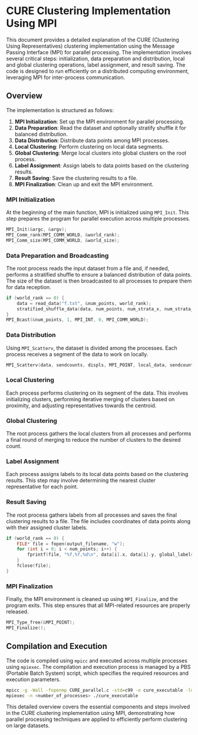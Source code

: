 
# CURE Clustering Implementation Using MPI

This document provides a detailed explanation of the CURE (Clustering Using Representatives) clustering implementation using the Message Passing Interface (MPI) for parallel processing. The implementation involves several critical steps: initialization, data preparation and distribution, local and global clustering operations, label assignment, and result saving. The code is designed to run efficiently on a distributed computing environment, leveraging MPI for inter-process communication.

## Overview

The implementation is structured as follows:

1. **MPI Initialization**: Set up the MPI environment for parallel processing.
2. **Data Preparation**: Read the dataset and optionally stratify shuffle it for balanced distribution.
3. **Data Distribution**: Distribute data points among MPI processes.
4. **Local Clustering**: Perform clustering on local data segments.
5. **Global Clustering**: Merge local clusters into global clusters on the root process.
6. **Label Assignment**: Assign labels to data points based on the clustering results.
7. **Result Saving**: Save the clustering results to a file.
8. **MPI Finalization**: Clean up and exit the MPI environment.

### MPI Initialization

At the beginning of the main function, MPI is initialized using `MPI_Init`. This step prepares the program for parallel execution across multiple processes.

```c
MPI_Init(&argc, &argv);
MPI_Comm_rank(MPI_COMM_WORLD, &world_rank);
MPI_Comm_size(MPI_COMM_WORLD, &world_size);
```

### Data Preparation and Broadcasting

The root process reads the input dataset from a file and, if needed, performs a stratified shuffle to ensure a balanced distribution of data points. The size of the dataset is then broadcasted to all processes to prepare them for data reception.

```c
if (world_rank == 0) {
    data = read_data("f.txt", &num_points, world_rank);
    stratified_shuffle_data(data, num_points, num_strata_x, num_strata_y);
}
MPI_Bcast(&num_points, 1, MPI_INT, 0, MPI_COMM_WORLD);
```

### Data Distribution

Using `MPI_Scatterv`, the dataset is divided among the processes. Each process receives a segment of the data to work on locally.

```c
MPI_Scatterv(data, sendcounts, displs, MPI_POINT, local_data, sendcounts[world_rank], MPI_POINT, 0, MPI_COMM_WORLD);
```

### Local Clustering

Each process performs clustering on its segment of the data. This involves initializing clusters, performing iterative merging of clusters based on proximity, and adjusting representatives towards the centroid.

### Global Clustering

The root process gathers the local clusters from all processes and performs a final round of merging to reduce the number of clusters to the desired count.

### Label Assignment

Each process assigns labels to its local data points based on the clustering results. This step may involve determining the nearest cluster representative for each point.

### Result Saving

The root process gathers labels from all processes and saves the final clustering results to a file. The file includes coordinates of data points along with their assigned cluster labels.

```c
if (world_rank == 0) {
    FILE* file = fopen(output_filename, "w");
    for (int i = 0; i < num_points; i++) {
        fprintf(file, "%f,%f,%d\n", data[i].x, data[i].y, global_labels[i]);
    }
    fclose(file);
}
```

### MPI Finalization

Finally, the MPI environment is cleaned up using `MPI_Finalize`, and the program exits. This step ensures that all MPI-related resources are properly released.

```c
MPI_Type_free(&MPI_POINT);
MPI_Finalize();
```

## Compilation and Execution

The code is compiled using `mpicc` and executed across multiple processes using `mpiexec`. The compilation and execution process is managed by a PBS (Portable Batch System) script, which specifies the required resources and execution parameters.

```bash
mpicc -g -Wall -fopenmp CURE_parallel.c -std=c99 -o cure_executable -lm
mpiexec -n <number_of_processes> ./cure_executable
```

This detailed overview covers the essential components and steps involved in the CURE clustering implementation using MPI, demonstrating how parallel processing techniques are applied to efficiently perform clustering on large datasets.


